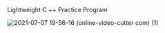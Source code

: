 Lightweight C ++ Practice Program 

![2021-07-07 19-56-16 (online-video-cutter com) (1)](https://user-images.githubusercontent.com/28685443/124748342-f4fb6200-df5d-11eb-8ec7-23d21f50dcc8.gif)

